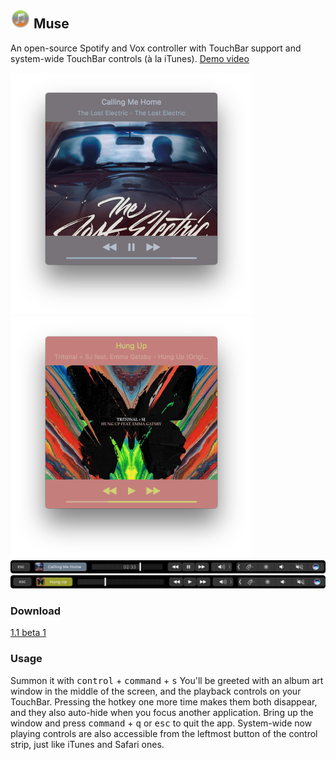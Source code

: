 ## <img src=Muse/Assets.xcassets/AppIcon.appiconset/icon-512@2x.png width="32"> Muse

An open-source Spotify and Vox controller with TouchBar support and system-wide TouchBar controls (à la iTunes).
[Demo video](https://www.youtube.com/watch?v=1hxwfGBvghg)

<img src=Screenshots/Window.png width="387"><img src=Screenshots/Window2.png width="387">
<img src=Screenshots/TouchBar.png width="1094">
<img src=Screenshots/TouchBar2.png width="1094">

### Download
[1.1 beta 1](https://github.com/xzzz9097/Muse/releases/tag/v1.1-beta.1)

### Usage
Summon it with <kbd>control</kbd> + <kbd>command</kbd> + <kbd>s</kbd>
You'll be greeted with an album art window in the middle of the screen, and the playback controls on your TouchBar. Pressing the hotkey one more time makes them both disappear, and they also auto-hide when you focus another application. Bring up the window and press <kbd>command</kbd> + <kbd>q</kbd> or <kbd>esc</kbd> to quit the app.
System-wide now playing controls are also accessible from the leftmost button of the control strip, just like iTunes and Safari ones.

